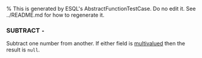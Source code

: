 % This is generated by ESQL's AbstractFunctionTestCase. Do no edit it. See ../README.md for how to regenerate it.

### SUBTRACT `-`
Subtract one number from another. If either field is [multivalued](https://www.elastic.co/docs/reference/query-languages/esql/esql-multivalued-fields) then the result is `null`.

